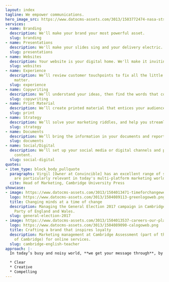 ```yaml
---
layout: index
tagline: We empower communications.
hero_image_src: https://www.datocms-assets.com/3013/1503772474-nasa-sts130-s-043-2.png
services:
- name: Branding
  description: We'll make your brand your most powerful asset.
  slug: branding
- name: Presentations
  description: We'll make your slides sing and your delivery electric.
  slug: presentations
- name: Websites
  description: Your website is your digital home. We'll make it inviting.
  slug: websites
- name: Experience
  description: We’ll review customer touchpoints to fix all the little things that
    matter.
  slug: experience
- name: Copywriting
  description: We’ll understand your ideas, then find the words that communicate them.
  slug: copywriting
- name: Print Material
  description: We’ll create printed material that entices your audience to engage.
  slug: print
- name: Strategy
  description: We’ll solve your marketing riddles, and help you streamline your operation.
  slug: strategy
- name: Documents
  description: We’ll bring the information in your documents and reports into focus.
  slug: documents
- name: Social/Digital
  description: We’ll set up your social media or digital channels and prepare their
    content.
  slug: social-digital
quotes:
- item_type: block_body_pullquote
  paragraphs: Virgil [Owner at Convincible] has an excellent range of skills that
    are particularly relevant in today's multi-platform marketing world.
  cite: Head of Marketing, Cambridge University Press
showcase:
- image: https://www.datocms-assets.com/3013/1504013471-timeforchangeweb.jpg
  logo: https://www.datocms-assets.com/3013/1504089113-greenlogoweb.png
  title: Changing minds at a time of change
  description: Managing the General Election 2017 campaign in Cambridge for the Green
    Party of England and Wales.
  slug: general-election-2017
- image: https://www.datocms-assets.com/3013/1504013537-careers-our-places-page-1.jpg
  logo: https://www.datocms-assets.com/3013/1504089090-calogoweb.png
  title: Crafting a brand that inspires loyalty
  description: Marketing management at Cambridge Assessment (part of the University
    of Cambridge) for online services.
  slug: cambridge-english-teacher
approach: |-
  In today’s busy and noisy world, **we get your message through**, by making it –

  * Clear
  * Creative
  * Compelling
---
```


